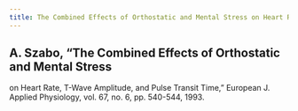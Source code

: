 ```yaml
---
title: The Combined Effects of Orthostatic and Mental Stress on Heart Rate, T-Wave Amplitude, and Pulse Transit Time
---
```


## A. Szabo, “The Combined Effects of Orthostatic and Mental Stress
on Heart Rate, T-Wave Amplitude, and Pulse Transit Time,”
European J. Applied Physiology, vol. 67, no. 6, pp. 540-544, 1993.